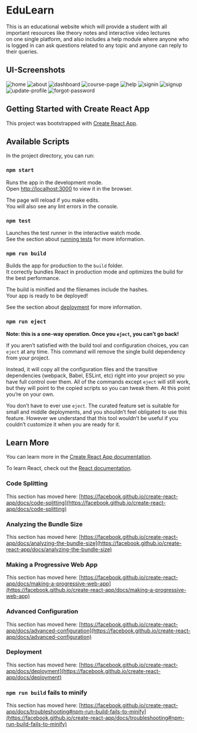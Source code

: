 # EduLearn

This is an educational website which will provide a student with all \
important resources like theory notes and interactive video lectures \
on one single platform, and also includes a help module where anyone who is logged in can ask questions related to any topic and anyone can reply to their queries.

## UI-Screenshots

![home](https://github.com/parthsharma1410/EduLearn/blob/main/ui-screenshots/home.PNG?raw=true)
![about](https://github.com/parthsharma1410/EduLearn/blob/main/ui-screenshots/about.png?raw=true)
![dashboard](https://github.com/parthsharma1410/EduLearn/blob/main/ui-screenshots/dashboard.PNG?raw=true)
![course-page](https://github.com/parthsharma1410/EduLearn/blob/main/ui-screenshots/course-page.png?raw=true)
![help](https://github.com/parthsharma1410/EduLearn/blob/main/ui-screenshots/help.PNG?raw=true)
![signin](https://github.com/parthsharma1410/EduLearn/blob/main/ui-screenshots/signin.PNG?raw=true)
![signup](https://github.com/parthsharma1410/EduLearn/blob/main/ui-screenshots/signup.PNG?raw=true)
![update-profile](https://github.com/parthsharma1410/EduLearn/blob/main/ui-screenshots/update-profile.PNG?raw=true)
![forgot-password](https://github.com/parthsharma1410/EduLearn/blob/main/ui-screenshots/forgot-password.PNG?raw=true)

## Getting Started with Create React App

This project was bootstrapped with [Create React App](https://github.com/facebook/create-react-app).

## Available Scripts

In the project directory, you can run:

### `npm start`

Runs the app in the development mode.\
Open [http://localhost:3000](http://localhost:3000) to view it in the browser.

The page will reload if you make edits.\
You will also see any lint errors in the console.

### `npm test`

Launches the test runner in the interactive watch mode.\
See the section about [running tests](https://facebook.github.io/create-react-app/docs/running-tests) for more information.

### `npm run build`

Builds the app for production to the `build` folder.\
It correctly bundles React in production mode and optimizes the build for the best performance.

The build is minified and the filenames include the hashes.\
Your app is ready to be deployed!

See the section about [deployment](https://facebook.github.io/create-react-app/docs/deployment) for more information.

### `npm run eject`

**Note: this is a one-way operation. Once you `eject`, you can’t go back!**

If you aren’t satisfied with the build tool and configuration choices, you can `eject` at any time. This command will remove the single build dependency from your project.

Instead, it will copy all the configuration files and the transitive dependencies (webpack, Babel, ESLint, etc) right into your project so you have full control over them. All of the commands except `eject` will still work, but they will point to the copied scripts so you can tweak them. At this point you’re on your own.

You don’t have to ever use `eject`. The curated feature set is suitable for small and middle deployments, and you shouldn’t feel obligated to use this feature. However we understand that this tool wouldn’t be useful if you couldn’t customize it when you are ready for it.

## Learn More

You can learn more in the [Create React App documentation](https://facebook.github.io/create-react-app/docs/getting-started).

To learn React, check out the [React documentation](https://reactjs.org/).

### Code Splitting

This section has moved here: [https://facebook.github.io/create-react-app/docs/code-splitting](https://facebook.github.io/create-react-app/docs/code-splitting)

### Analyzing the Bundle Size

This section has moved here: [https://facebook.github.io/create-react-app/docs/analyzing-the-bundle-size](https://facebook.github.io/create-react-app/docs/analyzing-the-bundle-size)

### Making a Progressive Web App

This section has moved here: [https://facebook.github.io/create-react-app/docs/making-a-progressive-web-app](https://facebook.github.io/create-react-app/docs/making-a-progressive-web-app)

### Advanced Configuration

This section has moved here: [https://facebook.github.io/create-react-app/docs/advanced-configuration](https://facebook.github.io/create-react-app/docs/advanced-configuration)

### Deployment

This section has moved here: [https://facebook.github.io/create-react-app/docs/deployment](https://facebook.github.io/create-react-app/docs/deployment)

### `npm run build` fails to minify

This section has moved here: [https://facebook.github.io/create-react-app/docs/troubleshooting#npm-run-build-fails-to-minify](https://facebook.github.io/create-react-app/docs/troubleshooting#npm-run-build-fails-to-minify)
